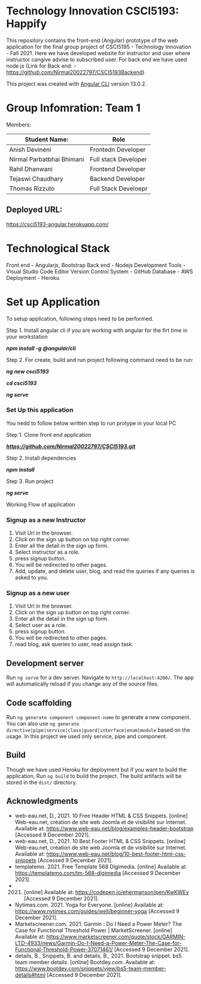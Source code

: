 # Technology Innovation CSCI5193: Happify

This repository contains the front-end (Angular) prototype of the web application for the final group project of CSCI5195 - Technology Innovation - Fall 2021. Here we have developed website for instructor and user where instructor cangive advise to subscribed user. For back end we have used node js (Link for Back end: - https://github.com/Nirmal20022797/CSCI5193Backend)

This project was created with [Angular CLI](https://github.com/angular/angular-cli) version 13.0.2.


# Group Infomration: Team 1

Members:

|Student Name:             | Role|
|--------------------------|--------------------|
|Anish Devineni            |Frontedn Developer  |
|Nirmal Parbatbhai Bhimani |Full stack Developer|
|Rahil Dhanwani            |Frontend Developer  |
|Tejaswi Chaudhary         |Backend Developer   |
|Thomas Rizzuto            |Full Stack Develoepr| 

## Deployed URL:

https://csci5193-angular.herokuapp.com/

# Technological Stack 

Front end - Angularjs, Bootstrap
Back end - Nodejs
Development Tools - Visual Studio Code Editor
Version Control System - GitHub
Database - AWS 
Deployment - Heroku

# Set up Application

To setup application, following steps need to be performed.

Step 1. Install angular cli if you are working with angular for the firt time in your workstation

**_npm install -g @angular/cli_**

Step 2. For create, build and run project following command need to be run:

**_ng new csci5193_**

**_cd csci5193_** 

**_ng serve_**

### Set Up this application

You nedd to follow below written step to run protype in your local PC

Step 1. Clone front end application

***https://github.com/Nirmal20022797/CSCI5193.git***

Step 2. Install dependencies

**_npm install_**

Step 3. Run project

**_ng serve_**

Working Flow of application 

### Signup as a new Instructor

1. Visit Url in the browser.
2. Click on the sign up button on top right corner.
3. Enter all the detail in the sign up form.
4. Select instructor as a role.
5. press signup button.
6. You will be redirected to other pages.
7. Add, update, and delete user, blog, and read the queries if any queries is asked to you.

### Signup as a new user

1. Visit Url in the browser.
2. Click on the sign up button on top right corner.
3. Enter all the detail in the sign up form.
4. Select user as a role.
5. press signup button.
6. You will be redirected to other pages.
7. read blog, ask queries to user, read assign task. 

## Development server

Run `ng serve` for a dev server. Navigate to `http://localhost:4200/`. The app will automatically reload if you change any of the source files.

## Code scaffolding

Run `ng generate component component-name` to generate a new component. You can also use `ng generate directive|pipe|service|class|guard|interface|enum|module` based on the usage. In this project we used only service, pipe and component.

## Build

Though we have used Heroku for deployment but if you want to build the application, Run `ng build` to build the project. The build artifacts will be stored in the `dist/` directory.

## Acknowledgments

- web-eau.net, D., 2021. 10 Free Header HTML & CSS Snippets. [online] Web-eau.net, création de site web Joomla et de visibilité sur Internet. Available at: <https://www.web-eau.net/blog/examples-header-bootstrap> [Accessed 9 December 2021].
- web-eau.net, D., 2021. 10 Best Footer HTML & CSS Snippets. [online] Web-eau.net, création de site web Joomla et de visibilité sur Internet. Available at: <https://www.web-eau.net/blog/10-best-footer-html-css-snippets> [Accessed 9 December 2021].
- templatemo. 2021. Free Template 568 Digimedia. [online] Available at: <https://templatemo.com/tm-568-digimedia> [Accessed 9 December 2021].
- 2021. [online] Available at: <https://codepen.io/ehermanson/pen/KwKWEv> [Accessed 9 December 2021].
- Nytimes.com. 2021. Yoga for Everyone. [online] Available at: <https://www.nytimes.com/guides/well/beginner-yoga> [Accessed 9 December 2021].
- Marketscreener.com. 2021. Garmin : Do I Need a Power Meter? The Case for Functional Threshold Power | MarketScreener. [online] Available at: <https://www.marketscreener.com/quote/stock/GARMIN-LTD-4933/news/Garmin-Do-I-Need-a-Power-Meter-The-Case-for-Functional-Threshold-Power-37071461/> [Accessed 9 December 2021].
- details, B., Snippets, B. and details, B., 2021. Bootstrap snippet. bs5 team member details. [online] Bootdey.com. Available at: <https://www.bootdey.com/snippets/view/bs5-team-member-details#html> [Accessed 9 December 2021].

